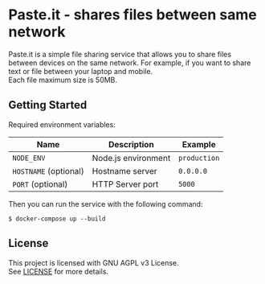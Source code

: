 # Paste.it - shares files between same network
Paste.it is a simple file sharing service that allows you to share files between devices on the same network.
For example, if you want to share text or file between your laptop and mobile.<br/>
Each file maximum size is 50MB.

## Getting Started
Required environment variables:

| Name                  | Description         | Example      |
|-----------------------|---------------------|--------------|
| `NODE_ENV`            | Node.js environment | `production` |
| `HOSTNAME` (optional) | Hostname server     | `0.0.0.0`    |
| `PORT` (optional)     | HTTP Server port    | `5000`       |

Then you can run the service with the following command:
```shell
$ docker-compose up --build
```

## License
This project is licensed with GNU AGPL v3 License.</br>
See [LICENSE](./LICENSE) for more details.
